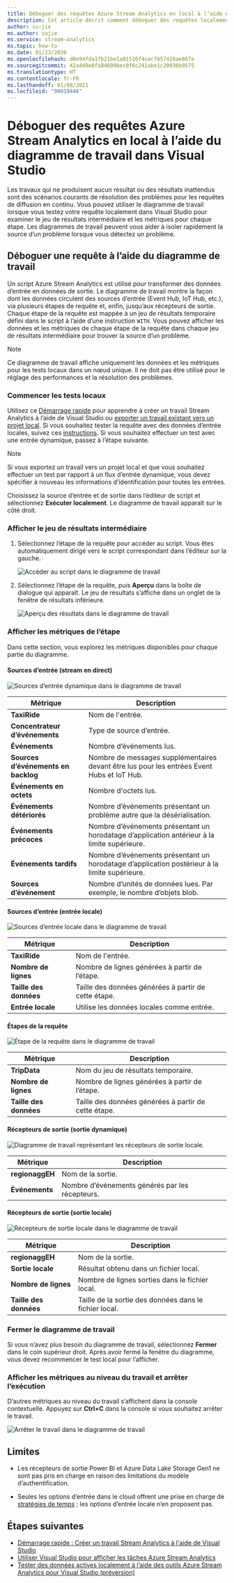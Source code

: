 ```yaml
---
title: Déboguer des requêtes Azure Stream Analytics en local à l’aide du diagramme de travail dans Visual Studio
description: Cet article décrit comment déboguer des requêtes localement à l’aide du diagramme de travail dans les outils Azure Stream Analytics pour Visual Studio.
author: su-jie
ms.author: sujie
ms.service: stream-analytics
ms.topic: how-to
ms.date: 01/23/2020
ms.openlocfilehash: d0e94fda1fb21be1a01516f4cecf657426ae867e
ms.sourcegitcommit: 42a4d0e8fa84609bec0f6c241abe1c20036b9575
ms.translationtype: HT
ms.contentlocale: fr-FR
ms.lasthandoff: 01/08/2021
ms.locfileid: "98019446"
---
```

# <a name="debug-azure-stream-analytics-queries-locally-using-job-diagram-in-visual-studio"></a>Déboguer des requêtes Azure Stream Analytics en local à l’aide du diagramme de travail dans Visual Studio

Les travaux qui ne produisent aucun résultat ou des résultats inattendus sont des scénarios courants de résolution des problèmes pour les requêtes de diffusion en continu. Vous pouvez utiliser le diagramme de travail lorsque vous testez votre requête localement dans Visual Studio pour examiner le jeu de résultats intermédiaire et les métriques pour chaque étape. Les diagrammes de travail peuvent vous aider à isoler rapidement la source d’un problème lorsque vous détectez un problème.

## <a name="debug-a-query-using-job-diagram"></a>Déboguer une requête à l’aide du diagramme de travail

Un script Azure Stream Analytics est utilisé pour transformer des données d’entrée en données de sortie. Le diagramme de travail montre la façon dont les données circulent des sources d’entrée (Event Hub, IoT Hub, etc.), via plusieurs étapes de requête et, enfin, jusqu’aux récepteurs de sortie. Chaque étape de la requête est mappée à un jeu de résultats temporaire défini dans le script à l’aide d’une instruction `WITH`. Vous pouvez afficher les données et les métriques de chaque étape de la requête dans chaque jeu de résultats intermédiaire pour trouver la source d’un problème.

> [!NOTE]
> Ce diagramme de travail affiche uniquement les données et les métriques pour les tests locaux dans un nœud unique. Il ne doit pas être utilisé pour le réglage des performances et la résolution des problèmes.

### <a name="start-local-testing"></a>Commencer les tests locaux

Utilisez ce [Démarrage rapide](stream-analytics-quick-create-vs.md) pour apprendre à créer un travail Stream Analytics à l’aide de Visual Studio ou [exporter un travail existant vers un projet local](stream-analytics-vs-tools.md#export-jobs-to-a-project). Si vous souhaitez tester la requête avec des données d’entrée locales, suivez ces [instructions](stream-analytics-live-data-local-testing.md). Si vous souhaitez effectuer un test avec une entrée dynamique, passez à l’étape suivante.

> [!NOTE]
> Si vous exportez un travail vers un projet local et que vous souhaitez effectuer un test par rapport à un flux d’entrée dynamique, vous devez spécifier à nouveau les informations d’identification pour toutes les entrées.  

Choisissez la source d’entrée et de sortie dans l’éditeur de script et sélectionnez **Exécuter localement**. Le diagramme de travail apparaît sur le côté droit.

### <a name="view-the-intermediate-result-set"></a>Afficher le jeu de résultats intermédiaire  

1. Sélectionnez l’étape de la requête pour accéder au script. Vous êtes automatiquement dirigé vers le script correspondant dans l’éditeur sur la gauche.

   ![Accéder au script dans le diagramme de travail](./media/debug-locally-using-job-diagram/navigate-script.png)

2. Sélectionnez l’étape de la requête, puis **Aperçu** dans la boîte de dialogue qui apparaît. Le jeu de résultats s’affiche dans un onglet de la fenêtre de résultats inférieure.

   ![Aperçu des résultats dans le diagramme de travail](./media/debug-locally-using-job-diagram/preview-result.png)

### <a name="view-step-metrics"></a>Afficher les métriques de l’étape

Dans cette section, vous explorez les métriques disponibles pour chaque partie du diagramme.

#### <a name="input-sources-live-stream"></a>Sources d’entrée (stream en direct)

![Sources d’entrée dynamique dans le diagramme de travail](./media/debug-locally-using-job-diagram/live-input.png)

|Métrique|Description|
|-|-|
|**TaxiRide**| Nom de l'entrée.|
|**Concentrateur d’événements** | Type de source d’entrée.|
|**Événements**|Nombre d’événements lus.|
|**Sources d’événements en backlog**|Nombre de messages supplémentaires devant être lus pour les entrées Event Hubs et IoT Hub.|
|**Événements en octets**|Nombre d'octets lus.|
| **Événements détériorés**|Nombre d’événements présentant un problème autre que la désérialisation.|
|**Événements précoces**| Nombre d’événements présentant un horodatage d’application antérieur à la limite supérieure.|
|**Événements tardifs**| Nombre d’événements présentant un horodatage d’application postérieur à la limite supérieure.|
|**Sources d’événement**| Nombre d’unités de données lues. Par exemple, le nombre d’objets blob.|

#### <a name="input-sources-local-input"></a>Sources d’entrée (entrée locale)

![Sources d’entrée locale dans le diagramme de travail](./media/debug-locally-using-job-diagram/local-input.png)

|Métrique|Description|
|-|-|
|**TaxiRide**| Nom de l'entrée.|
|**Nombre de lignes**| Nombre de lignes générées à partir de l’étape.|
|**Taille des données**| Taille des données générées à partir de cette étape.|
|**Entrée locale**| Utilise les données locales comme entrée.|

#### <a name="query-steps"></a>Étapes de la requête

![Étape de la requête dans le diagramme de travail](./media/debug-locally-using-job-diagram/query-step.png)

|Métrique|Description|
|-|-|
|**TripData**|Nom du jeu de résultats temporaire.|
|**Nombre de lignes**| Nombre de lignes générées à partir de l’étape.|
|**Taille des données**| Taille des données générées à partir de cette étape.|
  
#### <a name="output-sinks-live-output"></a>Récepteurs de sortie (sortie dynamique)

![Diagramme de travail représentant les récepteurs de sortie locale.](./media/debug-locally-using-job-diagram/live-output.png)

|Métrique|Description|
|-|-|
|**regionaggEH**|Nom de la sortie.|
|**Événements**|Nombre d’événements générés par les récepteurs.|

#### <a name="output-sinks-local-output"></a>Récepteurs de sortie (sortie locale)

![Récepteurs de sortie locale dans le diagramme de travail](./media/debug-locally-using-job-diagram/local-output.png)

|Métrique|Description|
|-|-|
|**regionaggEH**|Nom de la sortie.|
|**Sortie locale**| Résultat obtenu dans un fichier local.|
|**Nombre de lignes**| Nombre de lignes sorties dans le fichier local.|
|**Taille des données**| Taille de la sortie des données dans le fichier local.|

### <a name="close-job-diagram"></a>Fermer le diagramme de travail

Si vous n’avez plus besoin du diagramme de travail, sélectionnez **Fermer** dans le coin supérieur droit. Après avoir fermé la fenêtre du diagramme, vous devez recommencer le test local pour l’afficher.

### <a name="view-job-level-metrics-and-stop-running"></a>Afficher les métriques au niveau du travail et arrêter l’exécution

D’autres métriques au niveau du travail s’affichent dans la console contextuelle. Appuyez sur **Ctrl+C** dans la console si vous souhaitez arrêter le travail.

![Arrêter le travail dans le diagramme de travail](./media/debug-locally-using-job-diagram/stop-job.png)

## <a name="limitations"></a>Limites

* Les récepteurs de sortie Power BI et Azure Data Lake Storage Gen1 ne sont pas pris en charge en raison des limitations du modèle d’authentification.

* Seules les options d’entrée dans le cloud offrent une prise en charge de [stratégies de temps](./stream-analytics-time-handling.md) ; les options d’entrée locale n’en proposent pas.

## <a name="next-steps"></a>Étapes suivantes

* [Démarrage rapide : Créer un travail Stream Analytics à l'aide de Visual Studio](stream-analytics-quick-create-vs.md)
* [Utiliser Visual Studio pour afficher les tâches Azure Stream Analytics](stream-analytics-vs-tools.md)
* [Tester des données actives localement à l’aide des outils Azure Stream Analytics pour Visual Studio (préversion)](stream-analytics-live-data-local-testing.md)